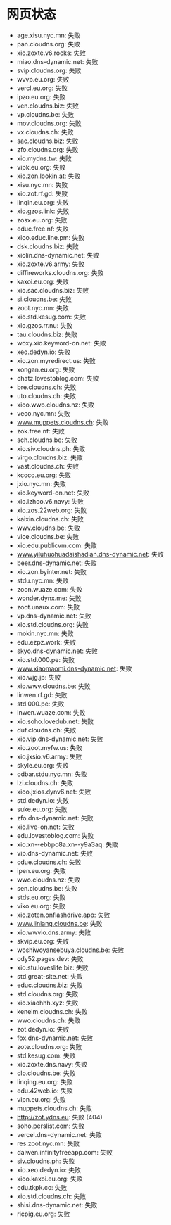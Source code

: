 # 网页状态
- age.xisu.nyc.mn: 失败
- pan.cloudns.org: 失败
- xio.zoxte.v6.rocks: 失败
- miao.dns-dynamic.net: 失败
- svip.cloudns.org: 失败
- wvvp.eu.org: 失败
- vercl.eu.org: 失败
- ipzo.eu.org: 失败
- ven.cloudns.biz: 失败
- vp.cloudns.be: 失败
- mov.cloudns.org: 失败
- vx.cloudns.ch: 失败
- sac.cloudns.biz: 失败
- zfo.cloudns.org: 失败
- xio.mydns.tw: 失败
- vipk.eu.org: 失败
- xio.zon.lookin.at: 失败
- xisu.nyc.mn: 失败
- xio.zot.rf.gd: 失败
- linqin.eu.org: 失败
- xio.gzos.link: 失败
- zosx.eu.org: 失败
- educ.free.nf: 失败
- xioo.educ.line.pm: 失败
- dsk.cloudns.biz: 失败
- xiolin.dns-dynamic.net: 失败
- xio.zoxte.v6.army: 失败
- diffireworks.cloudns.org: 失败
- kaxoi.eu.org: 失败
- xio.sac.cloudns.biz: 失败
- si.cloudns.be: 失败
- zoot.nyc.mn: 失败
- xio.std.kesug.com: 失败
- xio.gzos.rr.nu: 失败
- tau.cloudns.biz: 失败
- woxy.xio.keyword-on.net: 失败
- xeo.dedyn.io: 失败
- xio.zon.myredirect.us: 失败
- xongan.eu.org: 失败
- chatz.lovestoblog.com: 失败
- bre.cloudns.ch: 失败
- uto.cloudns.ch: 失败
- xioo.wwo.cloudns.nz: 失败
- veco.nyc.mn: 失败
- www.muppets.cloudns.ch: 失败
- zok.free.nf: 失败
- sch.cloudns.be: 失败
- xio.siv.cloudns.ph: 失败
- virgo.cloudns.biz: 失败
- vast.cloudns.ch: 失败
- kcoco.eu.org: 失败
- jxio.nyc.mn: 失败
- xio.keyword-on.net: 失败
- xio.lzhoo.v6.navy: 失败
- xio.zos.22web.org: 失败
- kaixin.cloudns.ch: 失败
- wwv.cloudns.be: 失败
- vice.cloudns.be: 失败
- xio.edu.publicvm.com: 失败
- www.yiluhuohuadaishadian.dns-dynamic.net: 失败
- beer.dns-dynamic.net: 失败
- xio.zon.byinter.net: 失败
- stdu.nyc.mn: 失败
- zoon.wuaze.com: 失败
- wonder.dynx.me: 失败
- zoot.unaux.com: 失败
- vp.dns-dynamic.net: 失败
- xio.std.cloudns.org: 失败
- mokin.nyc.mn: 失败
- edu.ezpz.work: 失败
- skyo.dns-dynamic.net: 失败
- xio.std.000.pe: 失败
- www.xiaomaomi.dns-dynamic.net: 失败
- xio.wjg.jp: 失败
- xio.wwv.cloudns.be: 失败
- linwen.rf.gd: 失败
- std.000.pe: 失败
- inwen.wuaze.com: 失败
- xio.soho.lovedub.net: 失败
- duf.cloudns.ch: 失败
- xio.vip.dns-dynamic.net: 失败
- xio.zoot.myfw.us: 失败
- xio.jxsio.v6.army: 失败
- skyle.eu.org: 失败
- odbar.stdu.nyc.mn: 失败
- lzi.cloudns.ch: 失败
- xioo.jxios.dynv6.net: 失败
- std.dedyn.io: 失败
- suke.eu.org: 失败
- zfo.dns-dynamic.net: 失败
- xio.live-on.net: 失败
- edu.lovestoblog.com: 失败
- xio.xn--ebbpo8a.xn--y9a3aq: 失败
- vip.dns-dynamic.net: 失败
- cdue.cloudns.ch: 失败
- ipen.eu.org: 失败
- wwo.cloudns.nz: 失败
- sen.cloudns.be: 失败
- stds.eu.org: 失败
- viko.eu.org: 失败
- xio.zoten.onflashdrive.app: 失败
- www.liniang.cloudns.be: 失败
- xio.wwvio.dns.army: 失败
- skvip.eu.org: 失败
- woshiwoyansebuya.cloudns.be: 失败
- cdy52.pages.dev: 失败
- xio.stu.loveslife.biz: 失败
- std.great-site.net: 失败
- educ.cloudns.biz: 失败
- std.cloudns.org: 失败
- xio.xiaohhh.xyz: 失败
- kenelm.cloudns.ch: 失败
- wwo.cloudns.ch: 失败
- zot.dedyn.io: 失败
- fox.dns-dynamic.net: 失败
- zote.cloudns.org: 失败
- std.kesug.com: 失败
- xio.zoxte.dns.navy: 失败
- clo.cloudns.be: 失败
- linqing.eu.org: 失败
- edu.42web.io: 失败
- vipn.eu.org: 失败
- muppets.cloudns.ch: 失败
- http://zot.ydns.eu: 失败 (404)
- soho.perslist.com: 失败
- vercel.dns-dynamic.net: 失败
- res.zoot.nyc.mn: 失败
- daiwen.infinityfreeapp.com: 失败
- siv.cloudns.ph: 失败
- xio.xeo.dedyn.io: 失败
- xioo.kaxoi.eu.org: 失败
- edu.tkpk.cc: 失败
- xio.std.cloudns.ch: 失败
- shisi.dns-dynamic.net: 失败
- ricpig.eu.org: 失败
